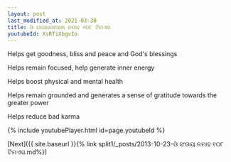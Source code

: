 ```yaml
---
layout: post
last_modified_at: 2021-03-30
title: ଓଁ ଗଦାଧରଃଆଞା ନମାହ ୧୦୮ ଟିମଏସ
youtubeId: XsRTiXbgvIo
---
```

 
 
Helps get goodness, bliss and peace and God's blessings
 
Helps remain focused, help generate inner energy 
 
Helps boost physical and mental health 
 
Helps remain grounded and generates a sense of gratitude towards the greater power 
 
Helps reduce bad karma
 
 
 
 


{% include youtubePlayer.html id=page.youtubeId %}
 
[Next]({{ site.baseurl }}{% link  split1/_posts/2013-10-23-ଓଁ ସଂତାୟ ନମାହ ୧୦୮ ଟିମଏସ.md%})
 
